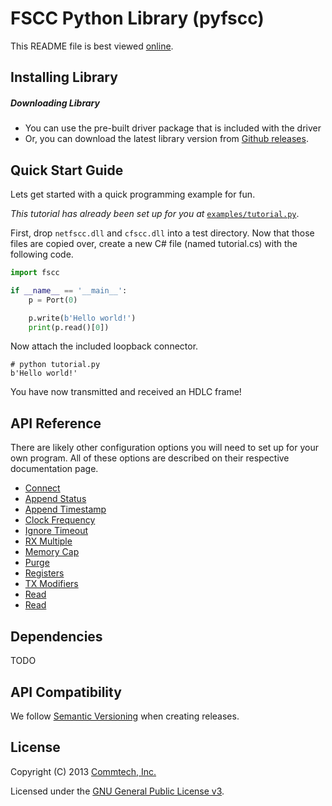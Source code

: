 # FSCC Python Library (pyfscc)
This README file is best viewed [online](http://github.com/commtech/pyfscc/).

## Installing Library

##### Downloading Library
- You can use the pre-built driver package that is included with the driver
- Or, you can download the latest library version from
[Github releases](https://github.com/commtech/netfscc/releases).


## Quick Start Guide

Lets get started with a quick programming example for fun.

_This tutorial has already been set up for you at_ 
[`examples/tutorial.py`](https://github.com/commtech/pyfscc/tree/master/examples/tutorial.py).

First, drop `netfscc.dll` and `cfscc.dll` into a test directory. Now that those files are 
copied over, create a new C# file (named tutorial.cs) with the following code.

```python
import fscc

if __name__ == '__main__':
    p = Port(0)

    p.write(b'Hello world!')
    print(p.read()[0])
```

Now attach the included loopback connector.

```
# python tutorial.py
b'Hello world!'
```

You have now transmitted and received an HDLC frame! 


## API Reference

There are likely other configuration options you will need to set up for your 
own program. All of these options are described on their respective documentation page.

- [Connect](https://github.com/commtech/pyfscc/blob/master/docs/connect.md)
- [Append Status](https://github.com/commtech/pyfscc/blob/master/docs/append-status.md)
- [Append Timestamp](https://github.com/commtech/pyfscc/blob/master/docs/append-timestamp.md)
- [Clock Frequency](https://github.com/commtech/pyfscc/blob/master/docs/clock-frequency.md)
- [Ignore Timeout](https://github.com/commtech/pyfscc/blob/master/docs/ignore-timeout.md)
- [RX Multiple](https://github.com/commtech/pyfscc/blob/master/docs/rx-multiple.md)
- [Memory Cap](https://github.com/commtech/pyfscc/blob/master/docs/memory-cap.md)
- [Purge](https://github.com/commtech/pyfscc/blob/master/docs/purge.md)
- [Registers](https://github.com/commtech/pyfscc/blob/master/docs/registers.md)
- [TX Modifiers](https://github.com/commtech/pyfscc/blob/master/docs/tx-modifiers.md)
- [Read](https://github.com/commtech/pyfscc/blob/master/docs/write.md)
- [Read](https://github.com/commtech/pyfscc/blob/master/docs/read.md)


## Dependencies
TODO


## API Compatibility
We follow [Semantic Versioning](http://semver.org/) when creating releases.


## License

Copyright (C) 2013 [Commtech, Inc.](http://commtech-fastcom.com)

Licensed under the [GNU General Public License v3](http://www.gnu.org/licenses/gpl.txt).
